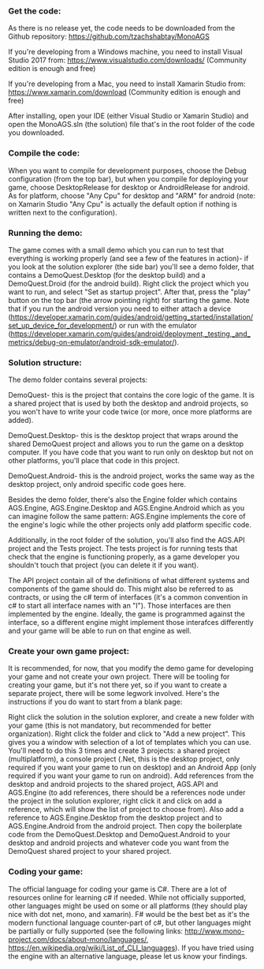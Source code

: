### Get the code:

As there is no release yet, the code needs to be downloaded from the Github repository: https://github.com/tzachshabtay/MonoAGS

If you're developing from a Windows machine, you need to install Visual Studio 2017 from: https://www.visualstudio.com/downloads/ (Community edition is enough and free)

If you're developing from a Mac, you need to install Xamarin Studio from: https://www.xamarin.com/download (Community edition is enough and free)

After installing, open your IDE (either Visual Studio or Xamarin Studio) and open the MonoAGS.sln (the solution) file that's in the root folder of the code you downloaded.

### Compile the code:

When you want to compile for development purposes, choose the Debug configuration (from the top bar), but when you compile for deploying your game, choose DesktopRelease for desktop or AndroidRelease for android. As for platform, choose "Any Cpu" for desktop and "ARM" for android (note: on Xamarin Studio "Any Cpu" is actually the default option if nothing is written next to the configuration).

### Running the demo:

The game comes with a small demo which you can run to test that everything is working properly (and see a few of the features in action)- if you look at the solution explorer (the side bar) you'll see a demo folder, that contains a DemoQuest.Desktop (for the desktop build) and a DemoQuest.Droid (for the android build). Right click the project which you want to run, and select "Set as startup project". After that, press the "play" button on the top bar (the arrow pointing right) for starting the game. Note that if you run the android version you need to either attach a device (https://developer.xamarin.com/guides/android/getting_started/installation/set_up_device_for_development/) or run with the emulator (https://developer.xamarin.com/guides/android/deployment,_testing,_and_metrics/debug-on-emulator/android-sdk-emulator/).

### Solution structure:

The demo folder contains several projects: 

DemoQuest- this is the project that contains the core logic of the game. It is a shared project that is used by both the desktop and android projects, so you won't have to write your code twice (or more, once more platforms are added).

DemoQuest.Desktop- this is the desktop project that wraps around the shared DemoQuest project and allows you to run the game on a desktop computer. If you have code that you want to run only on desktop but not on other platforms, you'll place that code in this project.

DemoQuest.Android- this is the android project, works the same way as the desktop project, only android specific code goes here.

Besides the demo folder, there's also the Engine folder which contains AGS.Engine, AGS.Engine.Desktop and AGS.Engine.Android which as you can imagine follow the same pattern: AGS.Engine implements the core of the engine's logic while the other projects only add platform specific code.

Additionally, in the root folder of the solution, you'll also find the AGS.API project and the Tests project. The tests project is for running tests that check that the engine is functioning properly, as a game developer you shouldn't touch that project (you can delete it if you want).

The API project contain all of the definitions of what different systems and components of the game should do. This might also be referred to as contracts, or using the c# term of interfaces (it's a common convention in c# to start all interface names with an "I"). Those interfaces are then implemented by the engine. Ideally, the game is programmed against the interface, so a different engine might implement those interafces differently and your game will be able to run on that engine as well.

### Create your own game project:

It is recommended, for now, that you modify the demo game for developing your game and not create your own project. There will be tooling for creating your game, but it's not there yet, so if you want to create a separate project, there will be some legwork involved. Here's the instructions if you do want to start from a blank page:

Right click the solution in the solution explorer, and create a new folder with your game (this is not mandatory, but recommended for better organization). Right click the folder and click to "Add a new project".
This gives you a window with selection of a lot of templates which you can use.
You'll need to do this 3 times and create 3 projects: a shared project (multiplatform), a console project (.Net, this is the desktop project, only required if you want your game to run on desktop) and an Android App (only required if you want your game to run on android).
Add references from the desktop and android projects to the shared project, AGS.API and AGS.Engine (to add references, there should be a references node under the project in the solution explorer, right click it and click on add a reference, which will show the list of project to choose from). Also add a reference to AGS.Engine.Desktop from the desktop project and to AGS.Engine.Android from the android project.
Then copy the boilerplate code from the DemoQuest.Desktop and DemoQuest.Android to your desktop and android projects and whatever code you want from the DemoQuest shared project to your shared project.

### Coding your game:

The official language for coding your game is C#. There are a lot of resources online for learning c# if needed.
While not officially supported, other languages might be used on some or all platforms (they should play nice with dot net, mono, and xamarin). F# would be the best bet as it's the modern functional language counter-part of c#, but other languages might be partially or fully supported (see the following links: http://www.mono-project.com/docs/about-mono/languages/, https://en.wikipedia.org/wiki/List_of_CLI_languages).
If you have tried using the engine with an alternative language, please let us know your findings.